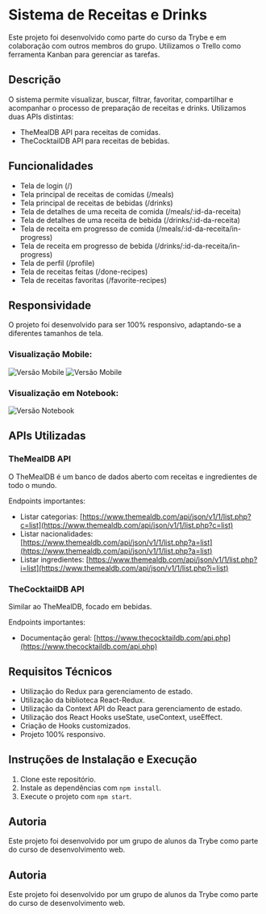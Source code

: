 # Sistema de Receitas e Drinks

Este projeto foi desenvolvido como parte do curso da Trybe e em colaboração com outros membros do grupo. Utilizamos o Trello como ferramenta Kanban para gerenciar as tarefas.

## Descrição

O sistema permite visualizar, buscar, filtrar, favoritar, compartilhar e acompanhar o processo de preparação de receitas e drinks. Utilizamos duas APIs distintas:

- TheMealDB API para receitas de comidas.
- TheCocktailDB API para receitas de bebidas.

## Funcionalidades

- Tela de login (/)
- Tela principal de receitas de comidas (/meals)
- Tela principal de receitas de bebidas (/drinks)
- Tela de detalhes de uma receita de comida (/meals/:id-da-receita)
- Tela de detalhes de uma receita de bebida (/drinks/:id-da-receita)
- Tela de receita em progresso de comida (/meals/:id-da-receita/in-progress)
- Tela de receita em progresso de bebida (/drinks/:id-da-receita/in-progress)
- Tela de perfil (/profile)
- Tela de receitas feitas (/done-recipes)
- Tela de receitas favoritas (/favorite-recipes)

## Responsividade

O projeto foi desenvolvido para ser 100% responsivo, adaptando-se a diferentes tamanhos de tela.

### Visualização Mobile:
![Versão Mobile](https://github.com/brunomedeirosluz/app-recipes/blob/2c3e9918c6bf6fd94967f530e996e8dac57735e0/Captura%20de%20Tela%202024-10-15%20a%CC%80s%2013.44.13.png)
![Versão Mobile](https://github.com/brunomedeirosluz/app-recipes/blob/c35f0dc2252076ff5b69b16cd3487aa722c058af/Captura%20de%20Tela%202024-10-15%20a%CC%80s%2013.45.06.png)

### Visualização em Notebook:
![Versão Notebook](https://github.com/brunomedeirosluz/app-recipes/blob/053372bc31612fed3ef3a640ff29114b60589d35/Captura%20de%20Tela%202024-10-15%20a%CC%80s%2013.45.33.png)

## APIs Utilizadas

### TheMealDB API
O TheMealDB é um banco de dados aberto com receitas e ingredientes de todo o mundo.

Endpoints importantes:
- Listar categorias: [https://www.themealdb.com/api/json/v1/1/list.php?c=list](https://www.themealdb.com/api/json/v1/1/list.php?c=list)
- Listar nacionalidades: [https://www.themealdb.com/api/json/v1/1/list.php?a=list](https://www.themealdb.com/api/json/v1/1/list.php?a=list)
- Listar ingredientes: [https://www.themealdb.com/api/json/v1/1/list.php?i=list](https://www.themealdb.com/api/json/v1/1/list.php?i=list)

### TheCocktailDB API
Similar ao TheMealDB, focado em bebidas.

Endpoints importantes:
- Documentação geral: [https://www.thecocktaildb.com/api.php](https://www.thecocktaildb.com/api.php)

## Requisitos Técnicos

- Utilização do Redux para gerenciamento de estado.
- Utilização da biblioteca React-Redux.
- Utilização da Context API do React para gerenciamento de estado.
- Utilização dos React Hooks useState, useContext, useEffect.
- Criação de Hooks customizados.
- Projeto 100% responsivo.

## Instruções de Instalação e Execução

1. Clone este repositório.
2. Instale as dependências com `npm install`.
3. Execute o projeto com `npm start`.

## Autoria

Este projeto foi desenvolvido por um grupo de alunos da Trybe como parte do curso de desenvolvimento web.



## Autoria

Este projeto foi desenvolvido por um grupo de alunos da Trybe como parte do curso de desenvolvimento web.


